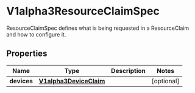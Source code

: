 

# V1alpha3ResourceClaimSpec

ResourceClaimSpec defines what is being requested in a ResourceClaim and how to configure it.
## Properties

Name | Type | Description | Notes
------------ | ------------- | ------------- | -------------
**devices** | [**V1alpha3DeviceClaim**](V1alpha3DeviceClaim.md) |  |  [optional]



